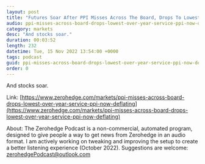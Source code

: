 ```yaml
---
layout: post
title: "Futures Soar After PPI Misses Across The Board, Drops To Lowest In Over A Year As Service PPI Now Deflating"
audio: ppi-misses-across-board-drops-lowest-over-year-service-ppi-now-deflating-0
category: markets
desc: "And stocks soar."
duration: 00:03:52
length: 232
datetime: Tue, 15 Nov 2022 13:54:00 +0000
tags: podcast
guid: ppi-misses-across-board-drops-lowest-over-year-service-ppi-now-deflating-0
order: 0
---
```

And stocks soar.

Link: [https://www.zerohedge.com/markets/ppi-misses-across-board-drops-lowest-over-year-service-ppi-now-deflating](https://www.zerohedge.com/markets/ppi-misses-across-board-drops-lowest-over-year-service-ppi-now-deflating)

About: The Zerohedge Podcast is a non-commercial, automated program, designed to give people a way to get news from Zerohedge in an audio format.  I am actively working on tweaking and improving the setup to create a better listening experience (October 2022).  Suggestions are welcome: [zerohedgePodcast@outlook.com](mailto:zerohedgePodcast@outlook.com)